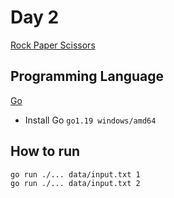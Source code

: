 # Day 2

[Rock Paper Scissors](https://adventofcode.com/2022/day/2)

## Programming Language

[Go](https://golang.org/)

- Install Go `go1.19 windows/amd64`

## How to run

```bash
go run ./... data/input.txt 1
go run ./... data/input.txt 2
```
